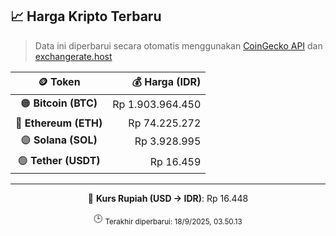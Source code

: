 

<!-- HARGA_KRIPTO -->
## 📈 Harga Kripto Terbaru

> Data ini diperbarui secara otomatis menggunakan [CoinGecko API](https://www.coingecko.com/) dan [exchangerate.host](https://exchangerate.host/)

<div align="center">

| 🪙 Token | 💰 Harga (IDR) |
|:------:|---------------:|
| 🟠 **Bitcoin (BTC)**   | Rp 1.903.964.450 |
| 🔵 **Ethereum (ETH)**  | Rp 74.225.272 |
| 🟣 **Solana (SOL)**    | Rp 3.928.995 |
| 🟢 **Tether (USDT)**   | Rp 16.459 |

---

💱 **Kurs Rupiah (USD → IDR)**: Rp 16.448

🕒 <sub>Terakhir diperbarui: 18/9/2025, 03.50.13</sub>

</div>
<!-- /HARGA_KRIPTO -->